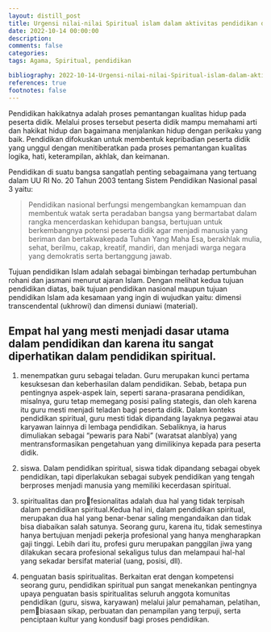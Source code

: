 ```yaml
---
layout: distill_post
title: Urgensi nilai-nilai Spiritual islam dalam aktivitas pendidikan di Indonesia
date: 2022-10-14 00:00:00
description: 
comments: false
categories: 
tags: Agama, Spiritual, pendidikan

bibliography: 2022-10-14-Urgensi-nilai-nilai-Spiritual-islam-dalam-aktivitas-pendidikan-di-Indonesia.bib
references: true
footnotes: false
---
```


Pendidikan hakikatnya adalah proses pemantangan kualitas hidup pada peserta didik. 
Melalui proses tersebut peserta didik mampu memahami arti dan hakikat hidup dan bagaimana menjalankan hidup dengan perikaku yang baik. 
Pendidikan difokuskan untuk membentuk kepribadian peserta didik yang unggul dengan menitiberatkan pada proses pemantangan kualitas logika, hati, keterampilan, akhlak, dan keimanan.

Pendidikan di suatu bangsa sangatlah penting sebagaimana yang tertuang dalam UU RI No. 20 Tahun 2003 tentang Sistem Pendidikan Nasional pasal 3 yaitu:

> Pendidikan nasional berfungsi mengembangkan kemampuan dan membentuk watak serta peradaban bangsa yang bermartabat dalam rangka mencerdaskan kehidupan bangsa, bertujuan untuk berkembangnya potensi peserta didik agar menjadi manusia yang beriman dan bertakwakepada Tuhan Yang Maha Esa, berakhlak mulia, sehat, berilmu, cakap, kreatif, mandiri, dan menjadi warga negara yang demokratis serta bertanggung jawab.

Tujuan pendidikan Islam adalah sebagai bimbingan terhadap pertumbuhan rohani dan jasmani menurut ajaran Islam. Dengan melihat kedua tujuan pendidikan diatas, baik tujuan pendidikan nasional maupun tujuan pendidikan Islam ada kesamaan yang ingin di wujudkan yaitu: dimensi transcendental (ukhrowi) dan dimensi duniawi (material). <d-cite key="Hasbullah:2016"> </d-cite>

## Empat hal yang mesti menjadi dasar utama dalam pendidikan dan karena itu sangat diperhatikan dalam pendidikan spiritual.

1. menempatkan guru sebagai teladan. Guru merupakan kunci pertama kesuksesan dan keberhasilan  dalam pendidikan. 
   Sebab, betapa pun pentingnya aspek-aspek lain, seperti sarana-prasarana pendidikan, misalnya, guru tetap memegang posisi paling stategis, dan oleh karena itu guru mesti menjadi teladan bagi peserta didik. 
   Dalam konteks pendidikan spiritual, guru mesti tidak dipandang layaknya pegawai atau karyawan lainnya di lembaga pendidikan. 
   Sebaliknya, ia harus dimuliakan sebagai “pewaris para Nabi” (waratsat alanbîya) yang mentransformasikan pengetahuan yang dimilikinya kepada para peserta didik.

2. siswa. Dalam pendidikan spiritual, siswa tidak dipandang sebagai obyek pendidikan, tapi diperlakukan sebagai subyek pendidikan yang tengah berproses menjadi manusia yang memiliki kecerdasan spiritual. 

3. spiritualitas dan profesionalitas adalah dua hal yang tidak terpisah dalam pendidikan spiritual.Kedua hal ini, dalam pendidikan spiritual, merupakan dua hal yang benar-benar saling mengandaikan dan tidak bisa diabaikan salah satunya. Seorang guru, karena itu, tidak semestinya hanya bertujuan menjadi pekerja profesional yang hanya mengharapkan gaji tinggi. Lebih dari itu, profesi guru merupakan panggilan jiwa yang dilakukan secara profesional sekaligus tulus dan melampaui hal-hal yang sekadar bersifat material (uang, posisi, dll). 

4. penguatan basis spiritualitas. Berkaitan erat dengan kompetensi seorang guru, pendidikan spiritual pun sangat menekankan pentingnya upaya penguatan basis spiritualitas seluruh anggota komunitas pendidikan (guru, siswa, karyawan) melalui jalur pemahaman, pelatihan, pembiasaan sikap, perbuatan dan penampilan yang terpuji, serta penciptaan kultur yang kondusif bagi proses pendidikan.<d-cite key="Tobroni:2008"> </d-cite>